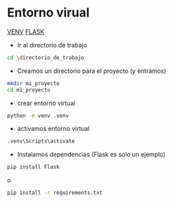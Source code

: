 # Entorno virual

[VENV](https://docs.python.org/3/library/venv.html)
[FLASK](https://flask.palletsprojects.com/en/stable/installation/)

- Ir al directorio de trabajo

```bash
cd \directorio_de_trabajo
```
- Creamos un directorio para el proyecto (y entramos)

```bash
mkdir mi_proyecto
cd mi_proyecto
```

- crear entorno virtual

```bash
python -m venv .venv
```

- activamos entorno virtual

```bash
.venv\Scripts\activate
```

- Instalamos dependencias (Flask es solo un ejemplo)

```bash
pip install Flask
```

o

```bash
pip install -r requirements.txt
```
